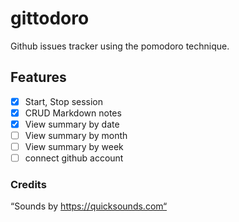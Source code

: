 # gittodoro

Github issues tracker using the pomodoro technique.

## Features

- [x] Start, Stop session
- [x] CRUD Markdown notes
- [x] View summary by date
- [ ] View summary by month
- [ ] View summary by week
- [ ] connect github account

### Credits

“Sounds by https://quicksounds.com“
